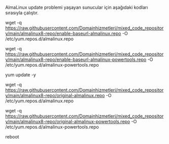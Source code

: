 AlmaLinux update problemi yaşayan sunucular için aşağıdaki kodları sırasıyla çalıştır.

wget -q https://raw.githubusercontent.com/Domainhizmetleri/mixed_code_repository/main/almalinux8-repo/enable-baseurl-almalinux.repo -O /etc/yum.repos.d/almalinux.repo

wget -q https://raw.githubusercontent.com/Domainhizmetleri/mixed_code_repository/main/almalinux8-repo/enable-baseurl-almalinux-powertools.repo -O /etc/yum.repos.d/almalinux-powertools.repo

yum update -y

wget -q https://raw.githubusercontent.com/Domainhizmetleri/mixed_code_repository/main/almalinux8-repo/original-almalinux.repo -O /etc/yum.repos.d/almalinux.repo

wget -q https://raw.githubusercontent.com/Domainhizmetleri/mixed_code_repository/main/almalinux8-repo/original-almalinux-powertools.repo -O /etc/yum.repos.d/almalinux-powertools.repo

reboot
